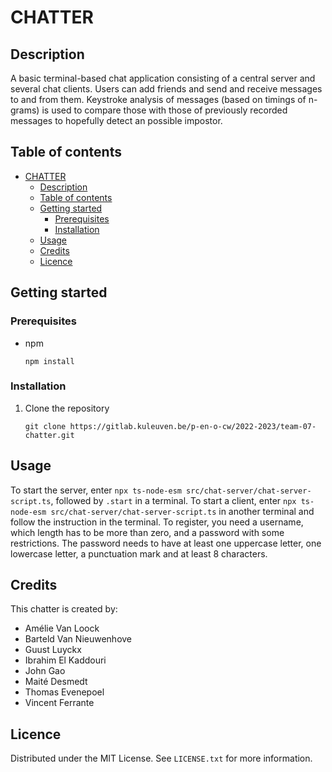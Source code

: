 # CHATTER

## Description

A basic terminal-based chat application consisting of a central server and several chat clients.
Users can add friends and send and receive messages to and from them.
Keystroke analysis of messages (based on timings of n-grams) is used to compare those with those of previously recorded messages to hopefully detect an possible impostor.

## Table of contents

- [CHATTER](#chatter)
  - [Description](#description)
  - [Table of contents](#table-of-contents)
  - [Getting started](#getting-started)
    - [Prerequisites](#prerequisites)
    - [Installation](#installation)
  - [Usage](#usage)
  - [Credits](#credits)
  - [Licence](#licence)

## Getting started

### Prerequisites

- npm
  ```
  npm install
  ```

### Installation

1. Clone the repository
   ```
   git clone https://gitlab.kuleuven.be/p-en-o-cw/2022-2023/team-07-chatter.git
   ```

## Usage

To start the server, enter `npx ts-node-esm src/chat-server/chat-server-script.ts`, followed by `.start` in a terminal.
To start a client, enter `npx ts-node-esm src/chat-server/chat-server-script.ts` in another terminal and follow the instruction in the terminal.
To register, you need a username, which length has to be more than zero, and a password with some restrictions. The password needs to have at least one uppercase letter, one lowercase letter, a punctuation mark and at least 8 characters.

## Credits

This chatter is created by:

- Amélie Van Loock
- Barteld Van Nieuwenhove
- Guust Luyckx
- Ibrahim El Kaddouri
- John Gao
- Maité Desmedt
- Thomas Evenepoel
- Vincent Ferrante

## Licence

Distributed under the MIT License. See `LICENSE.txt` for more information.
